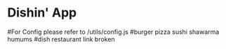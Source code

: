 # Dishin' App

#For Config please refer to /utils/config.js
#burger pizza sushi shawarma humums
#dish restaurant link broken
